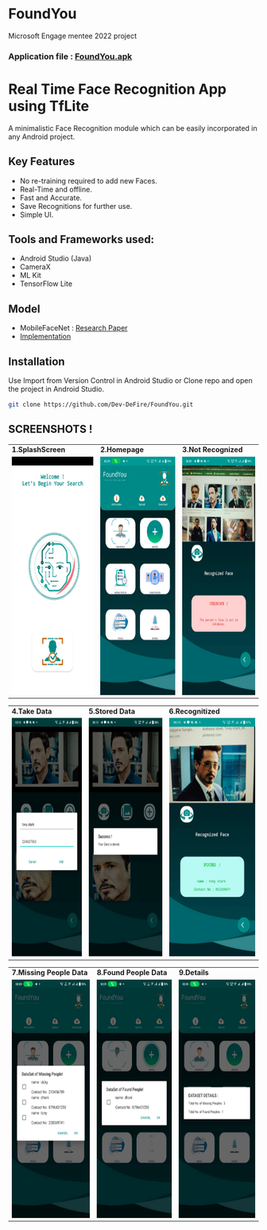 # FoundYou
Microsoft Engage mentee 2022 project
### Application file : [FoundYou.apk](https://drive.google.com/drive/folders/1n_LXN9lFrkodrha6FefRCesC5PyC8rOU?usp=sharing)
# Real Time Face Recognition App using TfLite

A minimalistic Face Recognition module which can be easily incorporated in any Android project.

## Key Features 
- No re-training required to add new Faces.
- Real-Time and offline.
- Fast and Accurate.
- Save Recognitions for further use.
- Simple UI.

## Tools and Frameworks used:
- Android Studio (Java)
- CameraX
- ML Kit
- TensorFlow Lite

## Model 
- MobileFaceNet : [Research Paper](https://arxiv.org/ftp/arxiv/papers/1804/1804.07573.pdf)
- [Implementation](https://github.com/sirius-ai/MobileFaceNet_TF)

## Installation

Use Import from Version Control in Android Studio or Clone repo and open the project in Android Studio.

```bash
git clone https://github.com/Dev-DeFire/FoundYou.git
```


## SCREENSHOTS !
<table>
  <tr>
    <td><b>1.SplashScreen</b></td>
     <td><b>2.Homepage</b></td>
     <td><b>3.Not Recognized</b></td>
     
  </tr>
  <tr>
    <td><img src="Images/splashscreen.jpeg" width=270 height=480></td>
  <td><img src="Images/homepage.jpeg" width=270 height=480></td>
    <td><img src="Images/notrecognized.jpeg" width=270 height=480></td>
  
  </tr>
 </table>
 

 
 <table>
  <tr>
    <td><b>4.Take Data</b></td>
     <td><b>5.Stored Data</b></td>
     <td><b>6.Recognitized</b></td>
  </tr>
  <tr>
    <td><img src="Images/filldata.jpeg" width=270 height=480></td>
    <td><img src="Images/datastored.jpeg" width=270 height=480></td>
    <td><img src="Images/recognized.jpeg" width=270 height=480></td>
  </tr>
 </table>
  
  
 <table>
  <tr>
    <td><b>7.Missing People Data</b></td>
     <td><b>8.Found People Data</b></td>
     <td><b>9.Details</b></td>
  </tr>
  <tr>
    <td><img src="Images/datasetM.jpeg" width=270 height=480></td>
    <td><img src="Images/DatasetF.jpeg" width=270 height=480></td>
    <td><img src="Images/details.jpeg" width=270 height=480></td>
  </tr>
 </table>


